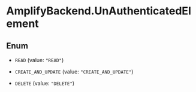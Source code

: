 # AmplifyBackend.UnAuthenticatedElement

## Enum


* `READ` (value: `"READ"`)

* `CREATE_AND_UPDATE` (value: `"CREATE_AND_UPDATE"`)

* `DELETE` (value: `"DELETE"`)


